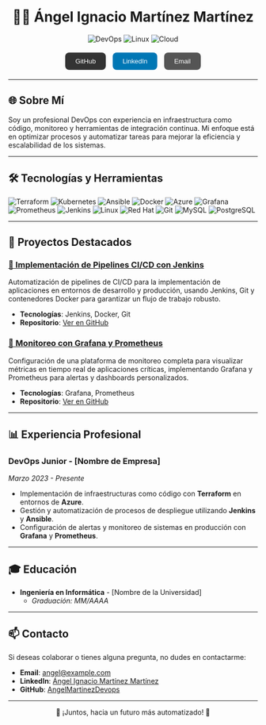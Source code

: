 <h1 align="center">👨‍💻 Ángel Ignacio Martínez Martínez</h1>
<p align="center">
  <img src="https://img.shields.io/badge/DevOps-0A0A0A?style=for-the-badge&logo=devops&logoColor=white" alt="DevOps">
  <img src="https://img.shields.io/badge/Linux-FCC624?style=for-the-badge&logo=linux&logoColor=black" alt="Linux">
  <img src="https://img.shields.io/badge/Cloud-0078D4?style=for-the-badge&logo=cloud&logoColor=white" alt="Cloud">
</p>


<p align="center">
  <a href="https://github.com/AngelMartinezDevops" target="_blank" style="text-decoration: none;">
    <button style="background-color: #333; color: white; padding: 10px 20px; border: none; border-radius: 8px; margin: 5px; cursor: pointer;">
      GitHub
    </button>
  </a>
  <a href="https://www.linkedin.com/in/angelignaciomartinez/" target="_blank" style="text-decoration: none;">
    <button style="background-color: #0077b5; color: white; padding: 10px 20px; border: none; border-radius: 8px; margin: 5px; cursor: pointer;">
      LinkedIn
    </button>
  </a>
  <a href="mailto:angel200391@gmail.com" style="text-decoration: none;">
    <button style="background-color: #555; color: white; padding: 10px 20px; border: none; border-radius: 8px; margin: 5px; cursor: pointer;">
      Email
    </button>
  </a>
</p>

---

## 🌐 Sobre Mí
Soy un profesional DevOps con experiencia en infraestructura como código, monitoreo y herramientas de integración continua. Mi enfoque está en optimizar procesos y automatizar tareas para mejorar la eficiencia y escalabilidad de los sistemas.

---

## 🛠️ Tecnologías y Herramientas

<div>
  <img src="https://img.shields.io/badge/Terraform-623CE4?style=for-the-badge&logo=terraform&logoColor=white" alt="Terraform">
  <img src="https://img.shields.io/badge/Kubernetes-326CE5?style=for-the-badge&logo=kubernetes&logoColor=white" alt="Kubernetes">
  <img src="https://img.shields.io/badge/Ansible-EE0000?style=for-the-badge&logo=ansible&logoColor=white" alt="Ansible">
  <img src="https://img.shields.io/badge/Docker-2496ED?style=for-the-badge&logo=docker&logoColor=white" alt="Docker">
  <img src="https://img.shields.io/badge/Azure-0078D4?style=for-the-badge&logo=microsoft-azure&logoColor=white" alt="Azure">
  <img src="https://img.shields.io/badge/Grafana-F46800?style=for-the-badge&logo=grafana&logoColor=white" alt="Grafana">
  <img src="https://img.shields.io/badge/Prometheus-E6522C?style=for-the-badge&logo=prometheus&logoColor=white" alt="Prometheus">
  <img src="https://img.shields.io/badge/Jenkins-D24939?style=for-the-badge&logo=jenkins&logoColor=white" alt="Jenkins">
  <img src="https://img.shields.io/badge/Linux-FCC624?style=for-the-badge&logo=linux&logoColor=black" alt="Linux">
  <img src="https://img.shields.io/badge/Red%20Hat-EE0000?style=for-the-badge&logo=redhat&logoColor=white" alt="Red Hat">
  <img src="https://img.shields.io/badge/Git-F05032?style=for-the-badge&logo=git&logoColor=white" alt="Git">
  <img src="https://img.shields.io/badge/MySQL-4479A1?style=for-the-badge&logo=mysql&logoColor=white" alt="MySQL">
  <img src="https://img.shields.io/badge/PostgreSQL-336791?style=for-the-badge&logo=postgresql&logoColor=white" alt="PostgreSQL">
</div>


---

## 🚀 Proyectos Destacados

### [📌 Implementación de Pipelines CI/CD con Jenkins](#)
Automatización de pipelines de CI/CD para la implementación de aplicaciones en entornos de desarrollo y producción, usando Jenkins, Git y contenedores Docker para garantizar un flujo de trabajo robusto.

- **Tecnologías**: Jenkins, Docker, Git
- **Repositorio**: [Ver en GitHub](#)

### [📌 Monitoreo con Grafana y Prometheus](#)
Configuración de una plataforma de monitoreo completa para visualizar métricas en tiempo real de aplicaciones críticas, implementando Grafana y Prometheus para alertas y dashboards personalizados.

- **Tecnologías**: Grafana, Prometheus
- **Repositorio**: [Ver en GitHub](#)

---

## 📊 Experiencia Profesional

### DevOps Junior - [Nombre de Empresa]
_Marzo 2023 - Presente_

- Implementación de infraestructuras como código con **Terraform** en entornos de **Azure**.
- Gestión y automatización de procesos de despliegue utilizando **Jenkins** y **Ansible**.
- Configuración de alertas y monitoreo de sistemas en producción con **Grafana** y **Prometheus**.

---

## 🎓 Educación

- **Ingeniería en Informática** - [Nombre de la Universidad]
  - _Graduación: MM/AAAA_

---

## 📫 Contacto

Si deseas colaborar o tienes alguna pregunta, no dudes en contactarme:

- **Email**: [angel@example.com](mailto:angel@example.com)
- **LinkedIn**: [Ángel Ignacio Martínez Martínez](https://www.linkedin.com/in/angelignaciomartinez/)
- **GitHub**: [AngelMartinezDevops](https://github.com/AngelMartinezDevops)

---

<p align="center">🚀 ¡Juntos, hacia un futuro más automatizado! 🚀</p>
